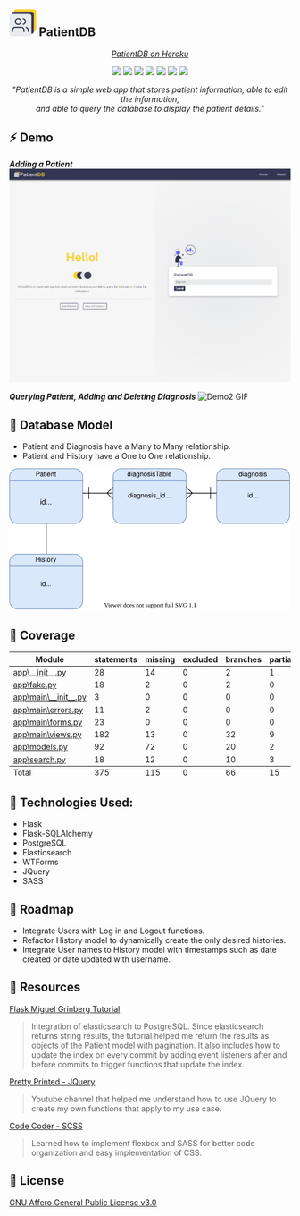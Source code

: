 ![logo](https://github.com/renz-b/PatientDB/blob/master/app/static/svg/icon.svg)**&nbsp;PatientDB**
---
<p align="center">
 <a href="https://patientdb-heroku.herokuapp.com"><i>PatientDB on Heroku</i></a>
</p>
<p align="center">
<img src="https://img.shields.io/github/pipenv/locked/python-version/renz-b/PatientDB">
<img src="https://img.shields.io/github/pipenv/locked/dependency-version/renz-b/PatientDB/flask">
<img src="https://img.shields.io/github/pipenv/locked/dependency-version/renz-b/PatientDB/flask-sqlalchemy">
<img src="https://img.shields.io/github/pipenv/locked/dependency-version/renz-b/PatientDB/elasticsearch">
<img src="https://img.shields.io/github/license/renz-b/PatientDB">
<img src="https://img.shields.io/badge/coverage-68%25-orange">
<img src="https://img.shields.io/website/http/patientdb-heroku.herokuapp.com.svg">
 </p>
 <p align="center" style="font-style:italic"><i>
"PatientDB is a simple web app that stores patient information, able to edit the information, <br>and able to query the database to display the patient details."</i>
</p>

## :zap: Demo
***Adding a Patient***
![Demo GIF](https://github.com/renz-b/PatientDB/blob/master/.github/readme/Animation.gif)

***Querying Patient, Adding and Deleting Diagnosis***
![Demo2 GIF](https://github.com/renz-b/PatientDB/blob/master/.github/readme/Animation2.gif)

## :abacus: Database Model
- Patient and Diagnosis have a Many to Many relationship.
- Patient and History have a One to One relationship.

<div align="center">
 <img src="https://github.com/renz-b/PatientDB/blob/master/.github/readme/db_diagram.svg">
</div>

## :3rd_place_medal: Coverage
<table class="index" data-sortable="">
        <thead>
            <tr class="tablehead" title="Click to sort">
                <th class="name left" aria-sort="none" data-shortcut="n">Module</th>
                <th aria-sort="none" data-default-sort-order="descending" data-shortcut="s">statements</th>
                <th aria-sort="none" data-default-sort-order="descending" data-shortcut="m">missing</th>
                <th aria-sort="none" data-default-sort-order="descending" data-shortcut="x">excluded</th>
                <th aria-sort="none" data-default-sort-order="descending" data-shortcut="b">branches</th>
                <th aria-sort="none" data-default-sort-order="descending" data-shortcut="p">partial</th>
                <th class="right" aria-sort="none" data-shortcut="c">coverage</th>
            </tr>
        </thead>
        <tbody>
            <tr class="file">
                <td class="name left"><a href="d_5f5a17c013354698___init___py.html">app\__init__.py</a></td>
                <td>28</td>
                <td>14</td>
                <td>0</td>
                <td>2</td>
                <td>1</td>
                <td class="right" data-ratio="15 30">50%</td>
            </tr>
            <tr class="file">
                <td class="name left"><a href="d_5f5a17c013354698_fake_py.html">app\fake.py</a></td>
                <td>18</td>
                <td>2</td>
                <td>0</td>
                <td>2</td>
                <td>0</td>
                <td class="right" data-ratio="18 20">90%</td>
            </tr>
            <tr class="file">
                <td class="name left"><a href="d_ffc6e1978ca246d0___init___py.html">app\main\__init__.py</a></td>
                <td>3</td>
                <td>0</td>
                <td>0</td>
                <td>0</td>
                <td>0</td>
                <td class="right" data-ratio="3 3">100%</td>
            </tr>
            <tr class="file">
                <td class="name left"><a href="d_ffc6e1978ca246d0_errors_py.html">app\main\errors.py</a></td>
                <td>11</td>
                <td>2</td>
                <td>0</td>
                <td>0</td>
                <td>0</td>
                <td class="right" data-ratio="9 11">82%</td>
            </tr>
            <tr class="file">
                <td class="name left"><a href="d_ffc6e1978ca246d0_forms_py.html">app\main\forms.py</a></td>
                <td>23</td>
                <td>0</td>
                <td>0</td>
                <td>0</td>
                <td>0</td>
                <td class="right" data-ratio="23 23">100%</td>
            </tr>
            <tr class="file">
                <td class="name left"><a href="d_ffc6e1978ca246d0_views_py.html">app\main\views.py</a></td>
                <td>182</td>
                <td>13</td>
                <td>0</td>
                <td>32</td>
                <td>9</td>
                <td class="right" data-ratio="190 214">89%</td>
            </tr>
            <tr class="file">
                <td class="name left"><a href="d_5f5a17c013354698_models_py.html">app\models.py</a></td>
                <td>92</td>
                <td>72</td>
                <td>0</td>
                <td>20</td>
                <td>2</td>
                <td class="right" data-ratio="34 112">30%</td>
            </tr>
            <tr class="file">
                <td class="name left"><a href="d_5f5a17c013354698_search_py.html">app\search.py</a></td>
                <td>18</td>
                <td>12</td>
                <td>0</td>
                <td>10</td>
                <td>3</td>
                <td class="right" data-ratio="9 28">32%</td>
            </tr>
        </tbody>
        <tfoot>
            <tr class="total">
                <td class="name left">Total</td>
                <td>375</td>
                <td>115</td>
                <td>0</td>
                <td>66</td>
                <td>15</td>
                <td class="right" data-ratio="301 441">68%</td>
            </tr>
        </tfoot>
    </table>

## 	:mechanical_arm: Technologies Used:
- Flask
- Flask-SQLAlchemy
- PostgreSQL
- Elasticsearch
- WTForms
- JQuery
- SASS

## :runner: Roadmap
- Integrate Users with Log in and Logout functions.
- Refactor History model to dynamically create the only desired histories.
- Integrate User names to History model with timestamps such as date created or date updated with username.

## :open_file_folder: Resources
[Flask Miguel Grinberg Tutorial](https://blog.miguelgrinberg.com/post/the-flask-mega-tutorial-part-xvi-full-text-search)
> Integration of elasticsearch to PostgreSQL. Since elasticsearch returns string results, the tutorial helped me return the results as objects of the Patient model with pagination. It also includes how to update the index on every commit by adding event listeners after and before commits to trigger functions that update the index.

[Pretty Printed - JQuery](https://www.youtube.com/channel/UC-QDfvrRIDB6F0bIO4I4HkQ)
> Youtube channel that helped me understand how to use JQuery to create my own functions that apply to my use case.

[Code Coder - SCSS](https://www.youtube.com/channel/UCzNf0liwUzMN6_pixbQlMhQ)
> Learned how to implement flexbox and SASS for better code organization and easy implementation of CSS.
## :page_facing_up: License
[GNU Affero General Public License v3.0](https://github.com/renz-b/PatientDB/blob/master/LICENSE)





